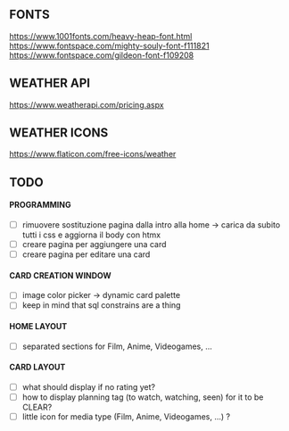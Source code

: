 ## FONTS
https://www.1001fonts.com/heavy-heap-font.html
https://www.fontspace.com/mighty-souly-font-f111821
https://www.fontspace.com/gildeon-font-f109208

## WEATHER API
https://www.weatherapi.com/pricing.aspx

## WEATHER ICONS
https://www.flaticon.com/free-icons/weather


## TODO

#### PROGRAMMING
- [ ] rimuovere sostituzione pagina dalla intro alla home -> carica da subito tutti i css e aggiorna il body con htmx
- [ ] creare pagina per aggiungere una card
- [ ] creare pagina per editare una card

#### CARD CREATION WINDOW
- [ ] image color picker -> dynamic card palette
- [ ] keep in mind that sql constrains are a thing

#### HOME LAYOUT
- [ ] separated sections for Film, Anime, Videogames, ...

#### CARD LAYOUT
- [ ] what should display if no rating yet?
- [ ] how to display planning tag (to watch, watching, seen) for it to be CLEAR?
- [ ] little icon for media type (Film, Anime, Videogames, ...) ?